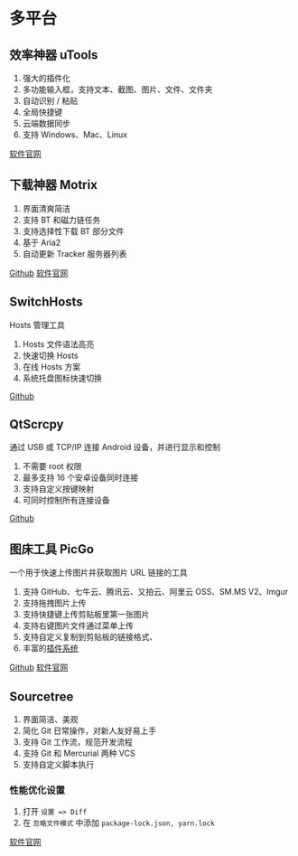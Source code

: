 # 多平台

## 效率神器 uTools

1. 强大的插件化
2. 多功能输入框，支持文本、截图、图片、文件、文件夹
3. 自动识别 / 粘贴
4. 全局快捷键
5. 云端数据同步
6. 支持 Windows、Mac、Linux

[软件官网](https://u.tools/)

## 下载神器 Motrix

1. 界面清爽简洁
2. 支持 BT 和磁力链任务
3. 支持选择性下载 BT 部分文件
4. 基于 Aria2
5. 自动更新 Tracker 服务器列表

[Github](https://github.com/agalwood/Motrix)
[软件官网](https://motrix.app/zh-CN)

## SwitchHosts

Hosts 管理工具

1. Hosts 文件语法高亮
2. 快速切换 Hosts
3. 在线 Hosts 方案
4. 系统托盘图标快速切换

[Github](https://github.com/oldj/SwitchHosts)

## QtScrcpy

通过 USB 或 TCP/IP 连接 Android 设备，并进行显示和控制

1. 不需要 root 权限
2. 最多支持 16 个安卓设备同时连接
3. 支持自定义按键映射
4. 可同时控制所有连接设备

[Github](https://github.com/barry-ran/QtScrcpy)

## 图床工具 PicGo

一个用于快速上传图片并获取图片 URL 链接的工具

1. 支持 GitHub、七牛云、腾讯云、又拍云、阿里云 OSS、SM.MS V2、Imgur
2. 支持拖拽图片上传
3. 支持快捷键上传剪贴板里第一张图片
4. 支持右键图片文件通过菜单上传
5. 支持自定义复制到剪贴板的链接格式、
6. 丰富的[插件系统](https://github.com/PicGo/Awesome-PicGo)

[Github](https://github.com/Molunerfinn/PicGo)
[软件官网](https://molunerfinn.com/PicGo/)

## Sourcetree

1. 界面简洁、美观
2. 简化 Git 日常操作，对新人友好易上手
3. 支持 Git 工作流，规范开发流程
4. 支持 Git 和 Mercurial 两种 VCS
5. 支持自定义脚本执行

### 性能优化设置

1. 打开 `设置 => Diff`
2. 在 `忽略文件模式` 中添加 `package-lock.json, yarn.lock`

[软件官网](https://www.sourcetreeapp.com/)
